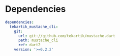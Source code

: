 # Dependencies

```yaml
dependencies:
  tekartik_mustache_cli:
    git:
      url: git://github.com/tekartik/mustache.dart
      path: mustache_cli
      ref: dart2
    version: '>=0.2.2'
```

